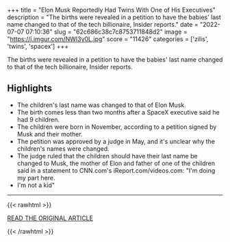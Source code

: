 +++
title = "Elon Musk Reportedly Had Twins With One of His Executives"
description = "The births were revealed in a petition to have the babies' last name changed to that of the tech billionaire, Insider reports."
date = "2022-07-07 07:10:36"
slug = "62c686c38c7c8753711848d2"
image = "https://i.imgur.com/NWI3y0L.jpg"
score = "11426"
categories = ['zilis', 'twins', 'spacex']
+++

The births were revealed in a petition to have the babies' last name changed to that of the tech billionaire, Insider reports.

## Highlights

- The children's last name was changed to that of Elon Musk.
- The birth comes less than two months after a SpaceX executive said he had 9 children.
- The children were born in November, according to a petition signed by Musk and their mother.
- The petition was approved by a judge in May, and it's unclear why the children's names were changed.
- The judge ruled that the children should have their last name be changed to Musk, the mother of Elon and father of one of the children said in a statement to CNN.com's iReport.com/videos.com: "I'm doing my part here.
- I'm not a kid"

---

{{< rawhtml >}}
  <p class="article-category">
    <a target="_blank" href="https://www.cnet.com/tech/elon-musk-reportedly-had-twins-with-one-of-his-execs/">READ THE ORIGINAL ARTICLE</a>
  </p>
{{< /rawhtml >}}
